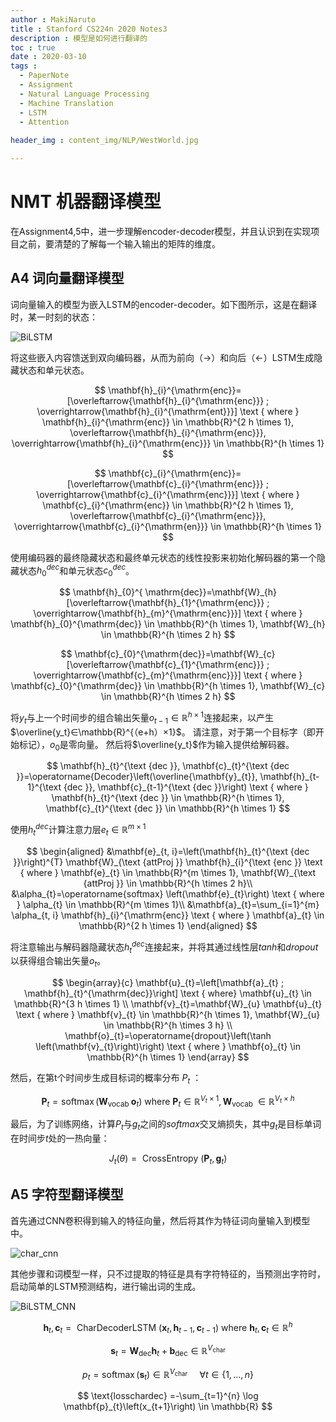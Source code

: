 ```yaml
---
author : MakiNaruto
title : Stanford CS224n 2020 Notes3
description : 模型是如何进行翻译的
toc : true
date : 2020-03-10
tags : 
  - PaperNote
  - Assignment
  - Natural Language Processing
  - Machine Translation
  - LSTM
  - Attention
  
header_img : content_img/NLP/WestWorld.jpg

---
```



# NMT  机器翻译模型

在Assignment4,5中，进一步理解encoder-decoder模型，并且认识到在实现项目之前，要清楚的了解每一个输入输出的矩阵的维度。

## A4 词向量翻译模型

词向量输入的模型为嵌入LSTM的encoder-decoder。如下图所示，这是在翻译时，某一时刻的状态：

![BiLSTM](/content_img/NLP/CS224N/CS224N-03/model1.jpeg)



将这些嵌入内容馈送到双向编码器，从而为前向（→）和向后（←）LSTM生成隐藏状态和单元状态。

$$
\mathbf{h}_{i}^{\mathrm{enc}}=[\overleftarrow{\mathbf{h}_{i}^{\mathrm{enc}}} ; \overrightarrow{\mathbf{h}_{i}^{\mathrm{ent}}}] \text { where } \mathbf{h}_{i}^{\mathrm{enc}} \in \mathbb{R}^{2 h \times 1}, \overleftarrow{\mathbf{h}_{i}^{\mathrm{enc}}}, \overrightarrow{\mathbf{h}_{i}^{\mathrm{enc}}} \in \mathbb{R}^{h \times 1}
$$

$$
\mathbf{c}_{i}^{\mathrm{enc}}=[\overleftarrow{\mathbf{c}_{i}^{\mathrm{enc}}} ; \overrightarrow{\mathbf{c}_{i}^{\mathrm{enc}}}] \text { where } \mathbf{c}_{i}^{\mathrm{enc}} \in \mathbb{R}^{2 h \times 1}, \overleftarrow{\mathbf{c}_{i}^{\mathrm{enc}}}, \overrightarrow{\mathbf{c}_{i}^{\mathrm{en}}} \in \mathbb{R}^{h \times 1}
$$

使用编码器的最终隐藏状态和最终单元状态的线性投影来初始化解码器的第一个隐藏状态$h_{0}^{dec}$和单元状态$c_{0}^{dec}$。

$$
\mathbf{h}_{0}^{ \mathrm{dec}}=\mathbf{W}_{h}[\overleftarrow{\mathbf{h}_{1}^{\mathrm{enc}}} ; \overrightarrow{\mathbf{h}_{m}^{\mathrm{enc}}}] \text { where } \mathbf{h}_{0}^{\mathrm{dec}} \in \mathbb{R}^{h \times 1}, \mathbf{W}_{h} \in \mathbb{R}^{h \times 2 h}
$$

$$
\mathbf{c}_{0}^{\mathrm{dec}}=\mathbf{W}_{c}[\overleftarrow{\mathbf{c}_{1}^{\mathrm{enc}}} ; \overrightarrow{\mathbf{c}_{m}^{\mathrm{enc}}}] \text { where } \mathbf{c}_{0}^{\mathrm{dec}} \in \mathbb{R}^{h \times 1}, \mathbf{W}_{c} \in \mathbb{R}^{h \times 2 h}
$$

将$y_t$与上一个时间步的组合输出矢量$o_{t-1}∈\mathbb{R}^{h×1}$连接起来，以产生$\overline{y_t}∈\mathbb{R}^{（e+h）×1}$。 请注意，对于第一个目标字（即开始标记），$o_0$是零向量。 然后将$\overline{y_t}$作为输入提供给解码器。

$$
\mathbf{h}_{t}^{\text {dec }}, \mathbf{c}_{t}^{\text {dec }}=\operatorname{Decoder}\left(\overline{\mathbf{y}_{t}}, \mathbf{h}_{t-1}^{\text {dec }}, \mathbf{c}_{t-1}^{\text {dec }}\right) \text { where } \mathbf{h}_{t}^{\text {dec }} \in \mathbb{R}^{h \times 1}, \mathbf{c}_{t}^{\text {dec }} \in \mathbb{R}^{h \times 1}
$$

使用$h_{t}^{dec}$计算注意力层$e_t \in \mathbb{R}^{m×1}$

$$
\begin{aligned}
&\mathbf{e}_{t, i}=\left(\mathbf{h}_{t}^{\text {dec }}\right)^{T} \mathbf{W}_{\text {attProj }} \mathbf{h}_{i}^{\text {enc }} \text { where } \mathbf{e}_{t} \in \mathbb{R}^{m \times 1}, \mathbf{W}_{\text {attProj }} \in \mathbb{R}^{h \times 2 h}\\
&\alpha_{t}=\operatorname{softmax} \left(\mathbf{e}_{t}\right) \text { where } \alpha_{t} \in \mathbb{R}^{m \times 1}\\
&\mathbf{a}_{t}=\sum_{i=1}^{m} \alpha_{t, i} \mathbf{h}_{i}^{\mathrm{enc}} \text { where } \mathbf{a}_{t} \in \mathbb{R}^{2 h \times 1}
\end{aligned}
$$

将注意输出与解码器隐藏状态$h^{dec}_t$连接起来，并将其通过线性层$tanh$和$dropout$以获得组合输出矢量$o_t$。

$$
\begin{array}{c}
\mathbf{u}_{t}=\left[\mathbf{a}_{t} ; \mathbf{h}_{t}^{\mathrm{dec}}\right] \text { where} \mathbf{u}_{t} \in \mathbb{R}^{3 h \times 1} \\
\mathbf{v}_{t}=\mathbf{W}_{u} \mathbf{u}_{t} \text { where } \mathbf{v}_{t} \in \mathbb{R}^{h \times 1}, \mathbf{W}_{u} \in \mathbb{R}^{h \times 3 h} \\
\mathbf{o}_{t}=\operatorname{dropout}\left(\tanh \left(\mathbf{v}_{t}\right)\right) \text { where } \mathbf{o}_{t} \in \mathbb{R}^{h \times 1}
\end{array}
$$

然后，在第t个时间步生成目标词的概率分布 $P_t$ ：

$$
\mathbf{P}_{t}=\operatorname{softmax}\left(\mathbf{W}_{\text {vocab }} \mathbf{o}_{t}\right) \text { where } \mathbf{P}_{t} \in \mathbb{R}^{V_{t} \times 1}, \mathbf{W}_{\text {vocab }} \in \mathbb{R}^{V_{t} \times h}
$$

最后，为了训练网络，计算$P_t$与$g_t$之间的$softmax$交叉熵损失，其中$g_t$是目标单词在时间步$t$处的一热向量：

$$
J_{t}(\theta)=\text { CrossEntropy }\left(\mathbf{P}_{t}, \mathbf{g}_{t}\right)
$$

## A5 字符型翻译模型

首先通过CNN卷积得到输入的特征向量，然后将其作为特征词向量输入到模型中。

![char_cnn](/content_img/NLP/CS224N/CS224N-03/char_cnn.png)


其他步骤和词模型一样，只不过提取的特征是具有字符特征的，当预测出<UNK>字符时，启动简单的LSTM预测结构，进行输出词的生成。

![BiLSTM_CNN](/content_img/NLP/CS224N/CS224N-03/model2.jpeg)

$$
\mathbf{h}_{t}, \mathbf{c}_{t}=\text { CharDecoderLSTM }\left(\mathbf{x}_{t}, \mathbf{h}_{t-1}, \mathbf{c}_{t-1}\right) \text { where } \mathbf{h}_{t}, \mathbf{c}_{t} \in \mathbb{R}^{h}
$$

$$
\mathbf{s}_{t}=\mathbf{W}_{\mathrm{dec}} \mathbf{h}_{t}+\mathbf{b}_{\mathrm{dec}} \in \mathbb{R}^{V_{\text {char }}}
$$

$$
{p}_{t} =\operatorname{softmax}\left(\mathbf{s}_{t}\right) \in \mathbb{R}^{V_{\text {char }}} \quad \forall t \in\{1, \ldots, n\}
$$

$$
\text{losschardec} =-\sum_{t=1}^{n} \log \mathbf{p}_{t}\left(x_{t+1}\right) \in \mathbb{R}
$$